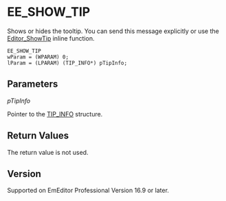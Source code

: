 # EE\_SHOW\_TIP

Shows or hides the tooltip. You can send this message
explicitly or use the [Editor\_ShowTip](../macro/editor_showtip) inline function.

```
EE_SHOW_TIP
wParam = (WPARAM) 0;
lParam = (LPARAM) (TIP_INFO*) pTipInfo;
```

## Parameters

_pTipInfo_

Pointer to the [TIP\_INFO](../structure/tip_info) structure.

## Return Values

The return value is not used.

## Version

Supported on EmEditor Professional Version 16.9 or later.
